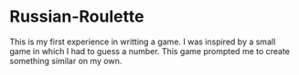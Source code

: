 # Russian-Roulette
This is my first experience in writting a game. I was inspired by a small game in which I had to guess a number. This game prompted me to create something similar on my own.
